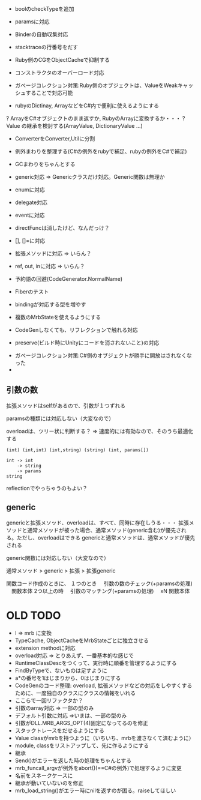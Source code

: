 * boolのcheckTypeを追加
* paramsに対応
* Binderの自動収集対応
* stacktraceの行番号をだす
* Ruby側のCGをObjectCacheで抑制する
* コンストラクタのオーバーロード対応

* ガベージコレクション対策:Ruby側のオブジェクトは、ValueをWeakキャッシュすることで対応可能
* rubyのDictinay, ArrayなどをC#内で便利に使えるようにする

? ArrayをC#オブジェクトのまま返すか, RubyのArrayに変換するか・・・
? Value の継承を検討する(ArrayValue, DictionaryValue ...)

* ConverterをConverter,Utilに分割

* 例外まわりを整理する(C#の例外をrubyで補足、rubyの例外をC#で補足)
* GCまわりをちゃんとする
* generic対応 => Genericクラスだけ対応。Generic関数は無理か

* enumに対応
* delegate対応
* eventに対応
* directFuncは消したけど、なんだっけ？
* [], []=に対応
* 拡張メソッドに対応 => いらん？
* ref, out, inに対応 => いらん？
* 予約語の回避(CodeGenerator.NormalName)
* Fiberのテスト
* bindingが対応する型を増やす
* 複数のMrbStateを使えるようにする
* CodeGenしなくても、リフレクションで触れる対応
* preserve(ビルド時にUnityにコードを消されないこと)の対応

- ガベージコレクション対策:C#側のオブジェクトが勝手に開放はされなくなった
- 
## 引数の数

拡張メソッドはselfがあるので、引数が１つずれる

paramsの種類には対応しない（大変なので）

overloadは、ツリー状に判断する？ => 速度的には有効なので、そのうち最適化する

```
(int) (int,int) (int,string) (string) (int, params[])

int -> int
    -> string
    -> params
string
```

reflectionでやっちゃうのもよい？

## generic

genericと拡張メソッド、overloadは、すべて、同時に存在しうる・・・
拡張メソッドと通常メソッドが被った場合、通常メソッド(generic含む)が優先される。ただし、overloadはできる
genericと通常メソッドは、通常メソッドが優先される

generic関数には対応しない（大変なので）

通常メソッド > generic > 拡張 > 拡張generic

関数コード作成のときに、
１つのとき
　引数の数のチェック(+paramsの処理)
　関数本体
2つ以上の時
　引数のマッチング(+paramsの処理)
　xN
    関数本体


# OLD TODO

- l => mrb に変換
- TypeCache, ObjectCacheをMrbStateごとに独立させる
- extension methodに対応
- overload対応 => とりあえず、一番基本的な感じで
- RuntimeClassDescをつくって、実行時に順番を管理するようにする
- FindByTypeで、ないものは足すように
- a*の番号を1はじまりから、0はじまりにする
- CodeGenのコード整理: overload, 拡張メソッドなどの対応をしやすくするために、一度独自のクラスにクラスの情報をいれる
- ここらで一回リファクタか？
- 引数のarray対応 => 一部の型のみ
- デフォルト引数に対応 =>いまは、一部の型のみ
- 引数がDLL.MRB_ARGS_OPT(4)固定になってるのを修正
- スタックトレースをだせるようにする
- Value classがmrbを持つように（いちいち、mrbを渡さなくて済むように）
- module, classをリストアップして、先に作るようにする
- 継承
- Send()がエラーを返した時の処理をちゃんとする
- mrb_funcall_argvが例外をabort()(==C#の例外)で処理するように変更
- 名前をスネークケースに
- 継承が動いていないのを修正
- mrb_load_string()がエラー時にnilを返すのが困る。raiseしてほしい
